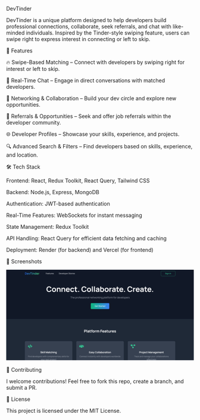 DevTinder

DevTinder is a unique platform designed to help developers build professional connections, collaborate, seek referrals, and chat with like-minded individuals. Inspired by the Tinder-style swiping feature, users can swipe right to express interest in connecting or left to skip.

🚀 Features

🔥 Swipe-Based Matching – Connect with developers by swiping right for interest or left to skip.

💬 Real-Time Chat – Engage in direct conversations with matched developers.

👥 Networking & Collaboration – Build your dev circle and explore new opportunities.

🎯 Referrals & Opportunities – Seek and offer job referrals within the developer community.

🌐 Developer Profiles – Showcase your skills, experience, and projects.

🔍 Advanced Search & Filters – Find developers based on skills, experience, and location.

🛠 Tech Stack

Frontend: React, Redux Toolkit, React Query, Tailwind CSS

Backend: Node.js, Express, MongoDB

Authentication: JWT-based authentication

Real-Time Features: WebSockets for instant messaging

State Management: Redux Toolkit

API Handling: React Query for efficient data fetching and caching

Deployment: Render (for backend) and Vercel (for frontend)

📸 Screenshots

![alt text](public/assets/images/image.png)

🤝 Contributing

I welcome contributions! Feel free to fork this repo, create a branch, and submit a PR.

📜 License

This project is licensed under the MIT License.
